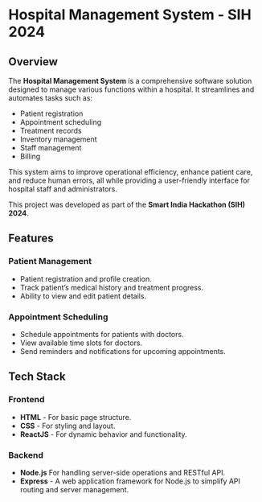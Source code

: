 <h1>Hospital Management System - SIH 2024</h1>

<h2>Overview</h2>
<p>The <strong>Hospital Management System</strong> is a comprehensive software solution designed to manage various functions within a hospital. It streamlines and automates tasks such as:</p>
<ul>
  <li>Patient registration</li>
  <li>Appointment scheduling</li>
  <li>Treatment records</li>
  <li>Inventory management</li>
  <li>Staff management</li>
  <li>Billing</li>
</ul>
<p>This system aims to improve operational efficiency, enhance patient care, and reduce human errors, all while providing a user-friendly interface for hospital staff and administrators.</p>
<p>This project was developed as part of the <strong>Smart India Hackathon (SIH) 2024</strong>.</p>

<h2>Features</h2>
<h3>Patient Management</h3>
<ul>
  <li>Patient registration and profile creation.</li>
  <li>Track patient’s medical history and treatment progress.</li>
  <li>Ability to view and edit patient details.</li>
</ul>

<h3>Appointment Scheduling</h3>
<ul>
  <li>Schedule appointments for patients with doctors.</li>
  <li>View available time slots for doctors.</li>
  <li>Send reminders and notifications for upcoming appointments.</li>
</ul>

<h2>Tech Stack</h2>
<h3>Frontend</h3>
<ul>
  <li><strong>HTML</strong> - For basic page structure.</li>
  <li><strong>CSS</strong> - For styling and layout.</li>
  <li><strong>ReactJS</strong> - For dynamic behavior and functionality.</li>
</ul>

<h3>Backend</h3>
<ul>
  <li><strong>Node.js</strong> For handling server-side operations and RESTful API.</li>
  <li><strong>Express</strong> - A web application framework for Node.js to simplify API routing and server management.</li>
</ul>
